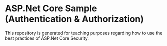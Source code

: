 # ASP.Net Core Sample (Authentication & Authorization)

This repository is generated for teaching purposes regarding how to use the best practices of ASP.Net Core Security.



